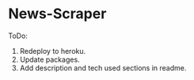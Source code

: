 # News-Scraper

ToDo: 
1. Redeploy to heroku.
2. Update packages. 
3. Add description and tech used sections in readme. 
